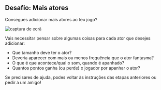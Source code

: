 ## Desafio: Mais atores

Consegues adicionar mais atores ao teu jogo?

![captura de ecrã](images/ghost-final.png)

Vais necessitar pensar sobre algumas coisas para cada ator que desejes adicionar:

+ Que tamanho deve ter o ator?
+ Deveria aparecer com mais ou menos frequência que o ator fantasma?
+ O que é que acontece/qual o som, quando é apanhado?
+ Quantos pontos ganha (ou perde) o jogador por apanhar o ator?

Se precisares de ajuda, podes voltar às instruções das etapas anteriores ou pedir a um amigo!
